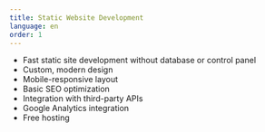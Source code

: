 ```yaml
---
title: Static Website Development
language: en
order: 1
---
```


- Fast static site development without database or control panel
- Custom, modern design
- Mobile-responsive layout
- Basic SEO optimization
- Integration with third-party APIs
- Google Analytics integration
- Free hosting
